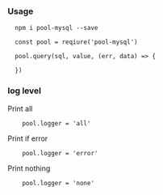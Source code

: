 
### Usage

```
  npm i pool-mysql --save
```

```
  const pool = reqiure('pool-mysql')
```

```
  pool.query(sql, value, (err, data) => {

  })
```
### log level

Print all
```
	pool.logger = 'all'
```

Print if error
```
	pool.logger = 'error'
```

Print nothing
```
	pool.logger = 'none'
```